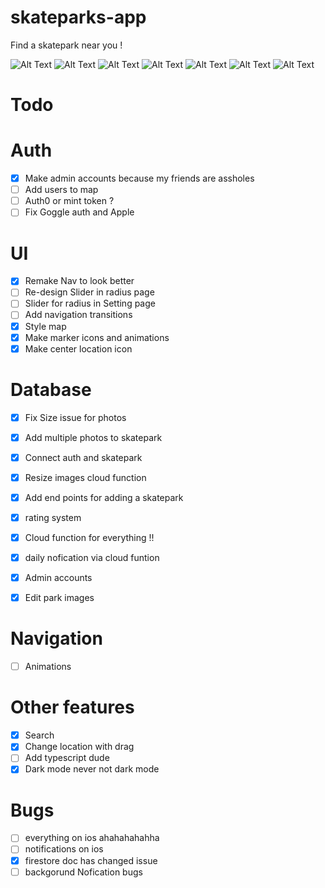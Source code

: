 # skateparks-app

Find a skatepark near you !

![Alt Text](./screenshots/startup.png)
![Alt Text](./screenshots/login.png)
![Alt Text](./screenshots/cards.png)
![Alt Text](./screenshots/park.png)
![Alt Text](./screenshots/radius.png)
![Alt Text](./screenshots/setting2.png)
![Alt Text](./screenshots/darkmode2.png)

# Todo

# Auth

- [x] Make admin accounts because my friends are assholes
- [ ] Add users to map
- [ ] Auth0 or mint token ?
- [ ] Fix Goggle auth and Apple

# UI

- [x] Remake Nav to look better
- [ ] Re-design Slider in radius page
- [ ] Slider for radius in Setting page
- [ ] Add navigation transitions
- [x] Style map
- [x] Make marker icons and animations
- [x] Make center location icon

# Database

- [x] Fix Size issue for photos
- [x] Add multiple photos to skatepark
- [x] Connect auth and skatepark
- [x] Resize images cloud function
- [X] Add end points for adding a skatepark
- [x] rating system
- [X] Cloud function for everything !!
- [x] daily nofication via cloud funtion
- [x] Admin accounts
- [X] Edit park images 


# Navigation

- [ ] Animations

# Other features

- [X] Search
- [x] Change location with drag
- [ ] Add typescript dude
- [x] Dark mode never not dark mode

# Bugs

- [ ] everything on ios ahahahahahha
- [ ] notifications on ios
- [x] firestore doc has changed issue
- [ ] backgorund Nofication bugs
